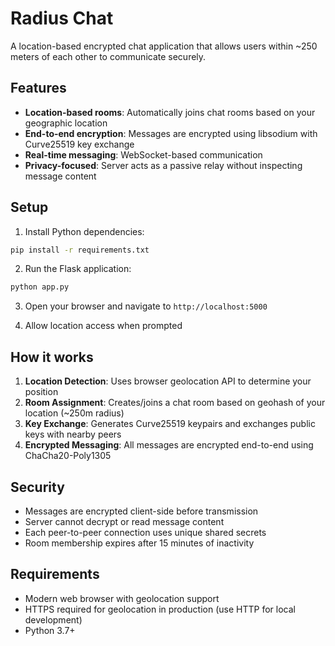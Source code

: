 # Radius Chat

A location-based encrypted chat application that allows users within ~250 meters of each other to communicate securely.

## Features

- **Location-based rooms**: Automatically joins chat rooms based on your geographic location
- **End-to-end encryption**: Messages are encrypted using libsodium with Curve25519 key exchange
- **Real-time messaging**: WebSocket-based communication
- **Privacy-focused**: Server acts as a passive relay without inspecting message content

## Setup

1. Install Python dependencies:
```bash
pip install -r requirements.txt
```

2. Run the Flask application:
```bash
python app.py
```

3. Open your browser and navigate to `http://localhost:5000`

4. Allow location access when prompted

## How it works

1. **Location Detection**: Uses browser geolocation API to determine your position
2. **Room Assignment**: Creates/joins a chat room based on geohash of your location (~250m radius)
3. **Key Exchange**: Generates Curve25519 keypairs and exchanges public keys with nearby peers
4. **Encrypted Messaging**: All messages are encrypted end-to-end using ChaCha20-Poly1305

## Security

- Messages are encrypted client-side before transmission
- Server cannot decrypt or read message content
- Each peer-to-peer connection uses unique shared secrets
- Room membership expires after 15 minutes of inactivity

## Requirements

- Modern web browser with geolocation support
- HTTPS required for geolocation in production (use HTTP for local development)
- Python 3.7+ 